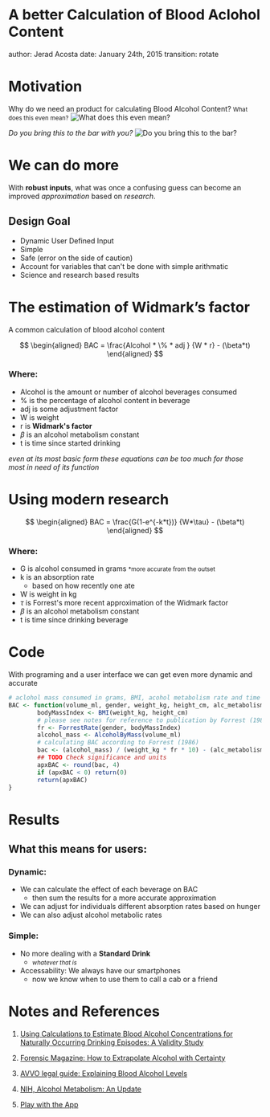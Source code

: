A better Calculation of Blood Aclohol Content
========================================================
author: Jerad Acosta
date: January 24th, 2015
transition: rotate

Motivation
========================================================

Why do we need an product for calculating Blood Alcohol Content?
<small>What does this even mean?</small>
![What does this even mean?](http://www.lawfirmhost.net/spotora/images/dui_chart.jpg)

*Do you bring this to the bar with you?*
![Do you bring this to the bar?](http://www.tcptraining.com/Portals/1/EasyDNNnews/41/41StandardDrinksGuide.jpg)


We can do more
========================================================
With **robust inputs**, what was once a confusing guess can become an
improved *approximation* based on _research_.

## Design Goal
* Dynamic User Defined Input
* Simple
* Safe (error on the side of caution)
* Account for variables that can't be done with simple arithmatic
* Science and research based results

The estimation of Widmark’s factor
========================================================
A common calculation of blood alcohol content

$$
        \begin{aligned}
        BAC = \frac{Alcohol * \% * adj }
        {W * r}  - (\beta*t)
        \end{aligned}
$$
### Where:
+ Alcohol is the amount or number of alcohol beverages consumed
+ % is the percentage of alcohol content in beverage
+ adj is some adjustment factor
+ W is weight
+ r is **Widmark's factor**
+ $\beta$ is an alcohol metabolism constant
+ t is time since started drinking

*even at its most basic form these equations can be too much for those most in
need of its function*

Using modern research
====

$$
        \begin{aligned}
        BAC = \frac{G(1-e^{-k*t})}
        {W*\tau}  - (\beta*t)
        \end{aligned}
$$
### Where:
* G is alcohol consumed in grams <small>*more accurate from the outset</small>
* k is an absorption rate
  + based on how recently one ate
* W is weight in kg
* $\tau$ is Forrest's more recent approximation of the Widmark factor
* $\beta$ is an alcohol metabolism constant
* t is time since drinking beverage

Code
=====
With programing and a user interface we can get even more dynamic and accurate

```r
# aclohol mass consumed in grams, BMI, acohol metabolism rate and time
BAC <- function(volume_ml, gender, weight_kg, height_cm, alc_metabolismRate, time, absRate) {
        bodyMassIndex <- BMI(weight_kg, height_cm)
        # please see notes for reference to publication by Forrest (1986)
        fr <- ForrestRate(gender, bodyMassIndex)
        alcohol_mass <- AlcoholByMass(volume_ml)
        # calculating BAC according to Forrest (1986)
        bac <- (alcohol_mass) / (weight_kg * fr * 10) - (alc_metabolismRate * time * 0.8)
        ## TODO Check significance and units
        apxBAC <- round(bac, 4)
        if (apxBAC < 0) return(0)
        return(apxBAC)
}
```

Results
====
## What this means for users:
### Dynamic:
* We can calculate the effect of each beverage on BAC
    + then sum the results for a more accurate approximation
* We can adjust for individuals different absorption rates based on hunger
* We can also adjust alcohol metabolic rates

### Simple:
* No more dealing with a __Standard Drink__
    + <small><em>whatever that is</em></small>
* Accessability: We always have our smartphones
    + now we know when to use them to call a cab or a friend


Notes and References
====

1. [Using Calculations to Estimate Blood Alcohol Concentrations for Naturally Occurring Drinking Episodes: A Validity Study](http://www.google.com/url?sa=t&rct=j&q=&esrc=s&source=web&cd=2&ved=0CCkQFjAB&url=http%3A%2F%2Fwww.researchgate.net%2Fpublication%2F7906019_Using_calculations_to_estimate_blood_alcohol_concentrations_for_naturally_occurring_drinking_episodes_a_validity_study%2Flinks%2F00463519b7747666ee000000.pdf&ei=J6vEVJTZL4e4ggTq0YDwBg&usg=AFQjCNFKmmC29jeEUuEQvD--qgodWRFk4A&sig2=SNrP_NVG4Rzhxf82KqlFaA&bvm=bv.84349003,d.eXY)

2. [Forensic Magazine: How to Extrapolate Alcohol with Certainty](http://www.forensicmag.com/articles/2011/08/how-extrapolate-alcohol-certainty)

3. [AVVO legal guide: Explaining Blood Alcohol Levels](http://www.avvo.com/legal-guides/ugc/explaining-blood-alcohol-levels-bac-what-does-the-08-bac-mean-how-many-drinks-is-that-1)

4. [NIH, Alcohol Metabolism: An Update](http://pubs.niaaa.nih.gov/publications/AA72/AA72.htm)

5. [Play with the App](https://irjerad.shinyapps.io/final/)
